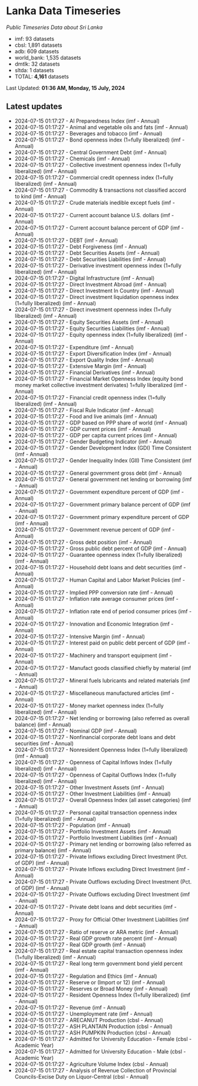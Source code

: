 # Lanka Data Timeseries
*Public Timeseries Data about Sri Lanka*

* imf: 93 datasets
* cbsl: 1,891 datasets
* adb: 609 datasets
* world_bank: 1,535 datasets
* dmtlk: 32 datasets
* sltda: 1 datasets
* TOTAL: **4,161** datasets

Last Updated: **01:36 AM, Monday, 15 July, 2024**

## Latest updates

* 2024-07-15 01:17:27 - AI Preparedness Index (imf - Annual)
* 2024-07-15 01:17:27 - Animal and vegetable oils and fats (imf - Annual)
* 2024-07-15 01:17:27 - Beverages and tobacco (imf - Annual)
* 2024-07-15 01:17:27 - Bond openness index (1=fully liberalized) (imf - Annual)
* 2024-07-15 01:17:27 - Central Government Debt (imf - Annual)
* 2024-07-15 01:17:27 - Chemicals (imf - Annual)
* 2024-07-15 01:17:27 - Collective investment openness index (1=fully liberalized) (imf - Annual)
* 2024-07-15 01:17:27 - Commercial credit openness index (1=fully liberalized) (imf - Annual)
* 2024-07-15 01:17:27 - Commodity & transactions not classified accord to kind (imf - Annual)
* 2024-07-15 01:17:27 - Crude materials inedible except fuels (imf - Annual)
* 2024-07-15 01:17:27 - Current account balance U.S. dollars (imf - Annual)
* 2024-07-15 01:17:27 - Current account balance percent of GDP (imf - Annual)
* 2024-07-15 01:17:27 - DEBT (imf - Annual)
* 2024-07-15 01:17:27 - Debt Forgiveness (imf - Annual)
* 2024-07-15 01:17:27 - Debt Securities Assets (imf - Annual)
* 2024-07-15 01:17:27 - Debt Securities Liabilities (imf - Annual)
* 2024-07-15 01:17:27 - Derivative investment openness index (1=fully liberalized) (imf - Annual)
* 2024-07-15 01:17:27 - Digital Infrastructure (imf - Annual)
* 2024-07-15 01:17:27 - Direct Investment Abroad (imf - Annual)
* 2024-07-15 01:17:27 - Direct Investment In Country (imf - Annual)
* 2024-07-15 01:17:27 - Direct investment liquidation openness index (1=fully liberalized) (imf - Annual)
* 2024-07-15 01:17:27 - Direct investment openness index (1=fully liberalized) (imf - Annual)
* 2024-07-15 01:17:27 - Equity Securities Assets (imf - Annual)
* 2024-07-15 01:17:27 - Equity Securities Liabilities (imf - Annual)
* 2024-07-15 01:17:27 - Equity openness index (1=fully liberalized) (imf - Annual)
* 2024-07-15 01:17:27 - Expenditure (imf - Annual)
* 2024-07-15 01:17:27 - Export Diversification Index (imf - Annual)
* 2024-07-15 01:17:27 - Export Quality Index (imf - Annual)
* 2024-07-15 01:17:27 - Extensive Margin (imf - Annual)
* 2024-07-15 01:17:27 - Financial Derivatives (imf - Annual)
* 2024-07-15 01:17:27 - Financial Market Openness Index (equity bond money market collective investment derivates) 1=fully liberalized (imf - Annual)
* 2024-07-15 01:17:27 - Financial credit openness index (1=fully liberalized) (imf - Annual)
* 2024-07-15 01:17:27 - Fiscal Rule Indicator (imf - Annual)
* 2024-07-15 01:17:27 - Food and live animals (imf - Annual)
* 2024-07-15 01:17:27 - GDP based on PPP share of world (imf - Annual)
* 2024-07-15 01:17:27 - GDP current prices (imf - Annual)
* 2024-07-15 01:17:27 - GDP per capita current prices (imf - Annual)
* 2024-07-15 01:17:27 - Gender Budgeting Indicator (imf - Annual)
* 2024-07-15 01:17:27 - Gender Development Index (GDI) Time Consistent (imf - Annual)
* 2024-07-15 01:17:27 - Gender Inequality Index (GII) Time Consistent (imf - Annual)
* 2024-07-15 01:17:27 - General government gross debt (imf - Annual)
* 2024-07-15 01:17:27 - General government net lending or borrowing (imf - Annual)
* 2024-07-15 01:17:27 - Government expenditure percent of GDP (imf - Annual)
* 2024-07-15 01:17:27 - Government primary balance percent of GDP (imf - Annual)
* 2024-07-15 01:17:27 - Government primary expenditure percent of GDP (imf - Annual)
* 2024-07-15 01:17:27 - Government revenue percent of GDP (imf - Annual)
* 2024-07-15 01:17:27 - Gross debt position (imf - Annual)
* 2024-07-15 01:17:27 - Gross public debt percent of GDP (imf - Annual)
* 2024-07-15 01:17:27 - Guarantee openness index (1=fully liberalized) (imf - Annual)
* 2024-07-15 01:17:27 - Household debt loans and debt securities (imf - Annual)
* 2024-07-15 01:17:27 - Human Capital and Labor Market Policies (imf - Annual)
* 2024-07-15 01:17:27 - Implied PPP conversion rate (imf - Annual)
* 2024-07-15 01:17:27 - Inflation rate average consumer prices (imf - Annual)
* 2024-07-15 01:17:27 - Inflation rate end of period consumer prices (imf - Annual)
* 2024-07-15 01:17:27 - Innovation and Economic Integration (imf - Annual)
* 2024-07-15 01:17:27 - Intensive Margin (imf - Annual)
* 2024-07-15 01:17:27 - Interest paid on public debt percent of GDP (imf - Annual)
* 2024-07-15 01:17:27 - Machinery and transport equipment (imf - Annual)
* 2024-07-15 01:17:27 - Manufact goods classified chiefly by material (imf - Annual)
* 2024-07-15 01:17:27 - Mineral fuels lubricants and related materials (imf - Annual)
* 2024-07-15 01:17:27 - Miscellaneous manufactured articles (imf - Annual)
* 2024-07-15 01:17:27 - Money market openness index (1=fully liberalized) (imf - Annual)
* 2024-07-15 01:17:27 - Net lending or borrowing (also referred as overall balance) (imf - Annual)
* 2024-07-15 01:17:27 - Nominal GDP (imf - Annual)
* 2024-07-15 01:17:27 - Nonfinancial corporate debt loans and debt securities (imf - Annual)
* 2024-07-15 01:17:27 - Nonresident Openness Index (1=fully liberalized) (imf - Annual)
* 2024-07-15 01:17:27 - Openness of Capital Inflows Index (1=fully liberalized) (imf - Annual)
* 2024-07-15 01:17:27 - Openness of Capital Outflows Index (1=fully liberalized) (imf - Annual)
* 2024-07-15 01:17:27 - Other Investment Assets (imf - Annual)
* 2024-07-15 01:17:27 - Other Investment Liabilities (imf - Annual)
* 2024-07-15 01:17:27 - Overall Openness Index (all asset categories) (imf - Annual)
* 2024-07-15 01:17:27 - Personal capital transaction openness index (1=fully liberalized) (imf - Annual)
* 2024-07-15 01:17:27 - Population (imf - Annual)
* 2024-07-15 01:17:27 - Portfolio Investment Assets (imf - Annual)
* 2024-07-15 01:17:27 - Portfolio Investment Liabilities (imf - Annual)
* 2024-07-15 01:17:27 - Primary net lending or borrowing (also referred as primary balance) (imf - Annual)
* 2024-07-15 01:17:27 - Private Inflows excluding Direct Investment (Pct. of GDP) (imf - Annual)
* 2024-07-15 01:17:27 - Private Inflows excluding Direct Investment (imf - Annual)
* 2024-07-15 01:17:27 - Private Outflows excluding Direct Investment (Pct. of GDP) (imf - Annual)
* 2024-07-15 01:17:27 - Private Outflows excluding Direct Investment (imf - Annual)
* 2024-07-15 01:17:27 - Private debt loans and debt securities (imf - Annual)
* 2024-07-15 01:17:27 - Proxy for Official Other Investment Liabilities (imf - Annual)
* 2024-07-15 01:17:27 - Ratio of reserve or ARA metric (imf - Annual)
* 2024-07-15 01:17:27 - Real GDP growth rate percent (imf - Annual)
* 2024-07-15 01:17:27 - Real GDP growth (imf - Annual)
* 2024-07-15 01:17:27 - Real estate capital transaction openness index (1=fully liberalized) (imf - Annual)
* 2024-07-15 01:17:27 - Real long term government bond yield percent (imf - Annual)
* 2024-07-15 01:17:27 - Regulation and Ethics (imf - Annual)
* 2024-07-15 01:17:27 - Reserve or (Import or 12) (imf - Annual)
* 2024-07-15 01:17:27 - Reserves or Broad Money (imf - Annual)
* 2024-07-15 01:17:27 - Resident Openness Index (1=fully liberalized) (imf - Annual)
* 2024-07-15 01:17:27 - Revenue (imf - Annual)
* 2024-07-15 01:17:27 - Unemployment rate (imf - Annual)
* 2024-07-15 01:17:27 - ARECANUT Production (cbsl - Annual)
* 2024-07-15 01:17:27 - ASH PLANTAIN Production (cbsl - Annual)
* 2024-07-15 01:17:27 - ASH PUMPKIN Production (cbsl - Annual)
* 2024-07-15 01:17:27 - Admitted for University Education - Female (cbsl - Academic Year)
* 2024-07-15 01:17:27 - Admitted for University Education - Male (cbsl - Academic Year)
* 2024-07-15 01:17:27 - Agriculture Volume Index (cbsl - Annual)
* 2024-07-15 01:17:27 - Analysis of Revenue Collection of Provincial Councils-Excise Duty on Liquor-Central (cbsl - Annual)